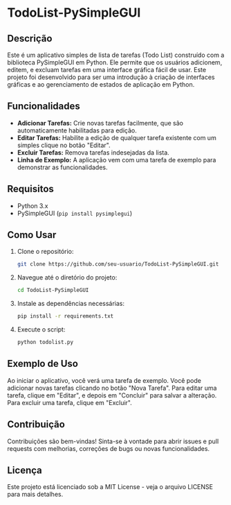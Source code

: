 # TodoList-PySimpleGUI

## Descrição
Este é um aplicativo simples de lista de tarefas (Todo List) construído com a biblioteca PySimpleGUI em Python. Ele permite que os usuários adicionem, editem, e excluam tarefas em uma interface gráfica fácil de usar. Este projeto foi desenvolvido para ser uma introdução à criação de interfaces gráficas e ao gerenciamento de estados de aplicação em Python.

## Funcionalidades
- **Adicionar Tarefas:** Crie novas tarefas facilmente, que são automaticamente habilitadas para edição.
- **Editar Tarefas:** Habilite a edição de qualquer tarefa existente com um simples clique no botão "Editar".
- **Excluir Tarefas:** Remova tarefas indesejadas da lista.
- **Linha de Exemplo:** A aplicação vem com uma tarefa de exemplo para demonstrar as funcionalidades.

## Requisitos
- Python 3.x
- PySimpleGUI (`pip install pysimplegui`)

## Como Usar
1. Clone o repositório:
   ```bash
   git clone https://github.com/seu-usuario/TodoList-PySimpleGUI.git

2. Navegue até o diretório do projeto:
   ```bash
   cd TodoList-PySimpleGUI

3. Instale as dependências necessárias:
   ```bash
   pip install -r requirements.txt

4. Execute o script:
   ```bash
   python todolist.py

## Exemplo de Uso
Ao iniciar o aplicativo, você verá uma tarefa de exemplo. Você pode adicionar novas tarefas clicando no botão "Nova Tarefa". Para editar uma tarefa, clique em "Editar", e depois em "Concluir" para salvar a alteração. Para excluir uma tarefa, clique em "Excluir".

## Contribuição
Contribuições são bem-vindas! Sinta-se à vontade para abrir issues e pull requests com melhorias, correções de bugs ou novas funcionalidades.

## Licença
Este projeto está licenciado sob a MIT License - veja o arquivo LICENSE para mais detalhes.